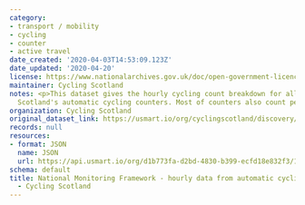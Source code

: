 ```yaml
---
category:
- transport / mobility
- cycling
- counter
- active travel
date_created: '2020-04-03T14:53:09.123Z'
date_updated: '2020-04-20'
license: https://www.nationalarchives.gov.uk/doc/open-government-licence/version/3/
maintainer: Cycling Scotland
notes: <p>This dataset gives the hourly cycling count breakdown for all of Cycling
  Scotland's automatic cycling counters. Most of counters also count pedestrians.</p>
organization: Cycling Scotland
original_dataset_link: https://usmart.io/org/cyclingscotland/discovery/discovery-view-detail/f3df8bdf-8305-4fef-af33-502488befec7
records: null
resources:
- format: JSON
  name: JSON
  url: https://api.usmart.io/org/d1b773fa-d2bd-4830-b399-ecfd18e832f3/1c10a00a-2d39-4ff2-befa-d952458ec608/1/urql
schema: default
title: National Monitoring Framework - hourly data from automatic cycling counters
  - Cycling Scotland
---
```


